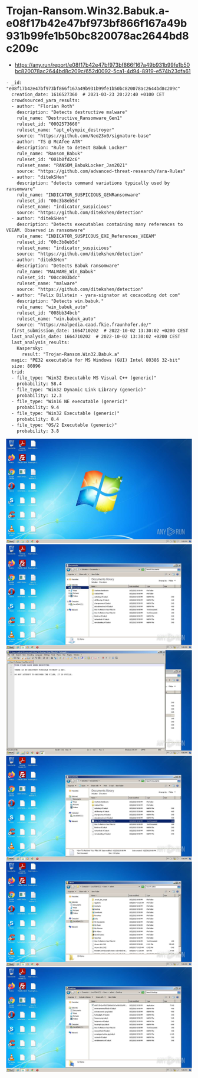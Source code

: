 # Trojan-Ransom.Win32.Babuk.a-e08f17b42e47bf973bf866f167a49b931b99fe1b50bc820078ac2644bd8c209c

- https://any.run/report/e08f17b42e47bf973bf866f167a49b931b99fe1b50bc820078ac2644bd8c209c/652d0092-5ca1-4d94-8919-e574b23dfa61

```
- _id: "e08f17b42e47bf973bf866f167a49b931b99fe1b50bc820078ac2644bd8c209c"
  creation_date: 1616527360  # 2021-03-23 20:22:40 +0100 CET
  crowdsourced_yara_results: 
  - author: "Florian Roth"
    description: "Detects destructive malware"
    rule_name: "Destructive_Ransomware_Gen1"
    ruleset_id: "0002573660"
    ruleset_name: "apt_olympic_destroyer"
    source: "https://github.com/Neo23x0/signature-base"
  - author: "TS @ McAfee ATR"
    description: "Rule to detect Babuk Locker"
    rule_name: "Ransom_Babuk"
    ruleset_id: "001b0fd2c6"
    ruleset_name: "RANSOM_BabukLocker_Jan2021"
    source: "https://github.com/advanced-threat-research/Yara-Rules"
  - author: "ditekSHen"
    description: "detects command variations typically used by ransomware"
    rule_name: "INDICATOR_SUSPICIOUS_GENRansomware"
    ruleset_id: "00c3b8eb5d"
    ruleset_name: "indicator_suspicious"
    source: "https://github.com/ditekshen/detection"
  - author: "ditekSHen"
    description: "Detects executables containing many references to VEEAM. Observed in ransomware"
    rule_name: "INDICATOR_SUSPICOUS_EXE_References_VEEAM"
    ruleset_id: "00c3b8eb5d"
    ruleset_name: "indicator_suspicious"
    source: "https://github.com/ditekshen/detection"
  - author: "ditekSHen"
    description: "Detects Babuk ransomware"
    rule_name: "MALWARE_Win_Babuk"
    ruleset_id: "00cc803bdc"
    ruleset_name: "malware"
    source: "https://github.com/ditekshen/detection"
  - author: "Felix Bilstein - yara-signator at cocacoding dot com"
    description: "Detects win.babuk."
    rule_name: "win_babuk_auto"
    ruleset_id: "008bb34bcb"
    ruleset_name: "win.babuk_auto"
    source: "https://malpedia.caad.fkie.fraunhofer.de/"
  first_submission_date: 1664710202  # 2022-10-02 13:30:02 +0200 CEST
  last_analysis_date: 1664710202  # 2022-10-02 13:30:02 +0200 CEST
  last_analysis_results: 
    Kaspersky: 
      result: "Trojan-Ransom.Win32.Babuk.a"
  magic: "PE32 executable for MS Windows (GUI) Intel 80386 32-bit"
  size: 80896
  trid: 
  - file_type: "Win32 Executable MS Visual C++ (generic)"
    probability: 58.4
  - file_type: "Win32 Dynamic Link Library (generic)"
    probability: 12.3
  - file_type: "Win16 NE executable (generic)"
    probability: 9.4
  - file_type: "Win32 Executable (generic)"
    probability: 8.4
  - file_type: "OS/2 Executable (generic)"
    probability: 3.8
```

![652d0092-5ca1-4d94-8919-e574b23dfa61-1.jpeg](652d0092-5ca1-4d94-8919-e574b23dfa61-1.jpeg)
![652d0092-5ca1-4d94-8919-e574b23dfa61-3.jpeg](652d0092-5ca1-4d94-8919-e574b23dfa61-3.jpeg)
![652d0092-5ca1-4d94-8919-e574b23dfa61-6.jpeg](652d0092-5ca1-4d94-8919-e574b23dfa61-6.jpeg)
![652d0092-5ca1-4d94-8919-e574b23dfa61-7.jpeg](652d0092-5ca1-4d94-8919-e574b23dfa61-7.jpeg)
![652d0092-5ca1-4d94-8919-e574b23dfa61-10.jpeg](652d0092-5ca1-4d94-8919-e574b23dfa61-10.jpeg)
![652d0092-5ca1-4d94-8919-e574b23dfa61-11.jpeg](652d0092-5ca1-4d94-8919-e574b23dfa61-11.jpeg)
